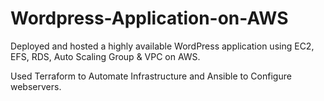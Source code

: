 # Wordpress-Application-on-AWS

Deployed and hosted a highly available WordPress application using EC2, EFS, RDS, Auto Scaling Group & VPC on AWS.

Used Terraform to Automate Infrastructure and Ansible to Configure webservers.
